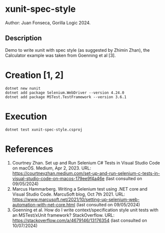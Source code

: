 # xunit-spec-style
Author: Juan Fonseca, Gorilla Logic 2024.

## Description
Demo to write xunit with spec style (as suggested by Zhimin Zhan), the Calculator example was taken from Goenning et al [3].

# Creation [1, 2]
```
dotnet new nunit
dotnet add package Selenium.WebDriver --version 4.24.0
dotnet add package MSTest.TestFramework --version 3.6.1
```

# Execution
```
dotnet test xunit-spec-style.csproj
```

# References
1. Courtney Zhan. Set up and Run Selenium C# Tests in Visual Studio Code on macOS. Medium, Apr 2, 2023. URL: https://courtneyzhan.medium.com/set-up-and-run-selenium-c-tests-in-visual-studio-code-on-macos-179ee9f4a46e (last consulted on 09/05/2024)
2. Marcus Hammarberg. Writing a Selenium test using .NET core and Visual Studio Code. MarcuSoft blog, Oct 7th 2021. URL: https://www.marcusoft.net/2021/10/setting-up-selenium-web-automation-with-net-core.html (last consulted on 09/05/2024)
3. Goenning et al. How do I write context/specification style unit tests with an MSTest/xUnit framework? StackOverflow. URL: https://stackoverflow.com/a/4679146/13176354 (last consulted on 10/07/2024)
